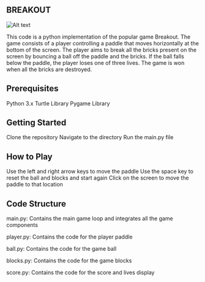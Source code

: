 ## BREAKOUT

![Alt text](https://i.imgur.com/7lt3WZa.png)

This code is a python implementation of the popular game Breakout. The game consists of a player controlling a paddle that moves horizontally at the bottom of the screen. The player aims to break all the bricks present on the screen by bouncing a ball off the paddle and the bricks. If the ball falls below the paddle, the player loses one of three lives. The game is won when all the bricks are destroyed.

## Prerequisites

Python 3.x
Turtle Library
Pygame Library

## Getting Started

Clone the repository
Navigate to the directory
Run the main.py file

## How to Play

Use the left and right arrow keys to move the paddle
Use the space key to reset the ball and blocks and start again
Click on the screen to move the paddle to that location

## Code Structure

main.py: Contains the main game loop and integrates all the game components

player.py: Contains the code for the player paddle

ball.py: Contains the code for the game ball

blocks.py: Contains the code for the game blocks

score.py: Contains the code for the score and lives display
